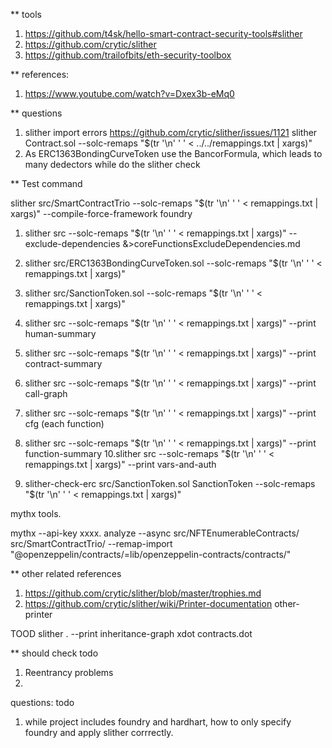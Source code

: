 ** tools
1. https://github.com/t4sk/hello-smart-contract-security-tools#slither
2. https://github.com/crytic/slither
3. https://github.com/trailofbits/eth-security-toolbox


** references:
1. https://www.youtube.com/watch?v=Dxex3b-eMq0


** questions
1. slither import errors
https://github.com/crytic/slither/issues/1121
slither Contract.sol --solc-remaps "$(tr '\n' ' ' < ../../remappings.txt | xargs)" 
2. As ERC1363BondingCurveToken use the BancorFormula, which leads to many dedectors while do the slither check


** Test command

slither src/SmartContractTrio --solc-remaps "$(tr '\n' ' ' < remappings.txt | xargs)" --compile-force-framework foundry

1. slither src --solc-remaps "$(tr '\n' ' ' < remappings.txt | xargs)" --exclude-dependencies &>coreFunctionsExcludeDependencies.md
2. slither src/ERC1363BondingCurveToken.sol --solc-remaps "$(tr '\n' ' ' < remappings.txt | xargs)"
3. slither src/SanctionToken.sol --solc-remaps "$(tr '\n' ' ' < remappings.txt | xargs)"
4. slither src --solc-remaps "$(tr '\n' ' ' < remappings.txt | xargs)" --print human-summary
6. slither src --solc-remaps "$(tr '\n' ' ' < remappings.txt | xargs)" --print contract-summary
7. slither src --solc-remaps "$(tr '\n' ' ' < remappings.txt | xargs)" --print call-graph
8. slither src --solc-remaps "$(tr '\n' ' ' < remappings.txt | xargs)" --print cfg (each function)
9. slither src --solc-remaps "$(tr '\n' ' ' < remappings.txt | xargs)" --print function-summary
10.slither src --solc-remaps "$(tr '\n' ' ' < remappings.txt | xargs)" --print vars-and-auth

11. slither-check-erc src/SanctionToken.sol SanctionToken --solc-remaps "$(tr '\n' ' ' < remappings.txt | xargs)"


mythx tools.

mythx --api-key xxxx. analyze --async src/NFTEnumerableContracts/ src/SmartContractTrio/ --remap-import "@openzeppelin/contracts/=lib/openzeppelin-contracts/contracts/"

** other related references
1. https://github.com/crytic/slither/blob/master/trophies.md
2. https://github.com/crytic/slither/wiki/Printer-documentation other-printer

TOOD
slither . --print inheritance-graph xdot contracts.dot


** should check todo
1. Reentrancy problems
2. 


questions: todo

1) while project includes foundry and hardhart, how to only specify foundry and apply slither corrrectly.

